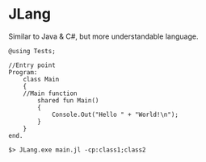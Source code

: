 # JLang
Similar to Java & C#, but more understandable language.
```
@using Tests;

//Entry point
Program:
    class Main
    {
	//Main function
        shared fun Main()
        {
            Console.Out("Hello " + "World!\n");
        }
    }
end.
```

```
$> JLang.exe main.jl -cp:class1;class2
```
